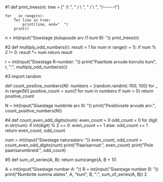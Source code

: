 #1
def print_trees(n):
    tree = ["   /\\   ",
            "  /  \\  ",
            " /    \\ ",
            "/------\\"]

    for _ in range(n):
        for line in tree:
            print(line, end="  ")
        print() 

n = int(input("Sisestage jõulupuude arv (1 kuni 9): "))
print_trees(n)


#2
def multiply_odd_numbers(r):
    result = 1
    for num in range(r + 1):
        if num % 2 != 0:
            result *= num
    return result

r = int(input("Sisestage R-number: "))
print("Paaritute arvude korrutis kuni", r, ":", multiply_odd_numbers(r))

#3
import random

def count_positive_numbers(N):
    numbers = [random.randint(-100, 100) for _ in range(N)]
    positive_count = sum(1 for num in numbers if num > 0)
    return positive_count

N = int(input("Sisestage numbrite arv N: "))
print("Positiivsete arvude arv:", count_positive_numbers(N))

#4
def count_even_odd_digits(num):
    even_count = 0
    odd_count = 0
    for digit in str(num):
        if int(digit) % 2 == 0:
            even_count += 1
        else:
            odd_count += 1
    return even_count, odd_count

num = int(input("Sisestage naturaalarv: "))
even_count, odd_count = count_even_odd_digits(num)
print("Paarisarvud:", even_count)
print("Pole paarisarumbreid:", odd_count)

#5
def sum_of_series(A, B):
    return sum(range(A, B + 1))

A = int(input("Sisestage number A: "))
B = int(input("Sisestage number B: "))
print("Numbrite summa alates", A, "kuni", B, ":", sum_of_series(A, B))
2  
